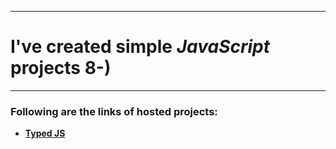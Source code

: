---
# I've created simple _JavaScript_ projects 8-)
***
### Following are the links of hosted projects:
- __[Typed JS](https://devmsrajput.github.io/JavaScript-Simple-Projects/Typed%20JS/)__
